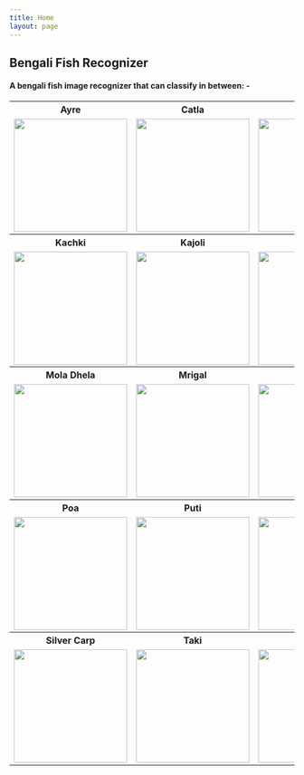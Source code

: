 ```yaml
---
title: Home
layout: page 
---
```

<h2>Bengali Fish Recognizer</h2>
<h4>A bengali fish image recognizer that can classify in between: -</h4> 

<div align="center">
    <table>
        <tr>
            <th>Ayre</th>
            <th>Catla</th>
            <th>Chital</th>
            <th>Ilish</th>
        </tr>
        <tr>
            <td><img src="https://github.com/Neloy-Barman/Bengali-Fish-Recognizer/assets/110896263/5b53977e-8a36-4318-adb8-30d307a3aaf6" height="200" width="200"></td>
            <td><img src="https://github.com/Neloy-Barman/Bengali-Fish-Recognizer/assets/110896263/7a9918cf-3520-43b6-b897-ef0b839bc9b0" height="200" width="200"></td>
            <td><img src="https://github.com/Neloy-Barman/Bengali-Fish-Recognizer/assets/110896263/a8ba2dcb-c0d3-4b05-8cfb-8d26874fe91a" height="200" width="200"></td>
            <td><img src="https://github.com/Neloy-Barman/Bengali-Fish-Recognizer/assets/110896263/3a86184d-e038-46e1-96b8-f4dd3d7fe03b" height="200" width="200"></td>
        <tr>
        <tr>
            <th>Kachki</th>
            <th>Kajoli</th>
            <th>Koi</th>
            <th>Magur</th>
        </tr>
        <tr>
            <td><img src="https://github.com/Neloy-Barman/Bengali-Fish-Recognizer/assets/110896263/bec208cc-ef5f-4701-a6bb-3c2b10ca9f0e" height="200" width="200"></td>
            <td><img src="https://github.com/Neloy-Barman/Bengali-Fish-Recognizer/assets/110896263/8ddd98a5-0707-41c9-8bf1-33557479bb27" height="200" width="200"></td>
            <td><img src="https://github.com/Neloy-Barman/Bengali-Fish-Recognizer/assets/110896263/4c97f6c5-1646-4dee-a482-5a987a49df67" height="200" width="200"></td>
            <td><img src="https://github.com/Neloy-Barman/Bengali-Fish-Recognizer/assets/110896263/aacb3a06-5d21-403d-8a9d-26e5af5e34cd" height="200" width="200"></td>
        <tr>
        <tr>
            <th>Mola Dhela</th>
            <th>Mrigal</th>
            <th>Pabda</th>
            <th>Pangash</th>
        </tr>
        <tr>
            <td><img src="https://github.com/Neloy-Barman/Bengali-Fish-Recognizer/assets/110896263/e52f453a-1507-4bb2-bb4e-3b24adb6bde5" height="200" width="200"></td>
            <td><img src="https://github.com/Neloy-Barman/Bengali-Fish-Recognizer/assets/110896263/d34bec60-d838-4bc3-a1f7-144fcd6490a2" height="200" width="200"></td>
            <td><img src="https://github.com/Neloy-Barman/Bengali-Fish-Recognizer/assets/110896263/cdf9daf4-7a44-4091-9e89-63081ab3e464" height="200" width="200"></td>
            <td><img src="https://github.com/Neloy-Barman/Bengali-Fish-Recognizer/assets/110896263/f03d97aa-d457-4231-80f5-7bec96098947" height="200" width="200"></td>
        <tr>
        <tr>
            <th>Poa</th>
            <th>Puti</th>
            <th>Rui</th>
            <th>Shing</th>
        </tr>
        <tr>
            <td><img src="https://github.com/Neloy-Barman/Bengali-Fish-Recognizer/assets/110896263/25cebc38-d4f1-4c2a-9388-e65841f110bf" height="200" width="200"></td>
            <td><img src="https://github.com/Neloy-Barman/Bengali-Fish-Recognizer/assets/110896263/5542b40c-52bc-4233-b6d2-2cb605dfb419" height="200" width="200"></td>
            <td><img src="https://github.com/Neloy-Barman/Bengali-Fish-Recognizer/assets/110896263/384f348e-d703-4466-8cc6-f3184967f498" height="200" width="200"></td>
            <td><img src="https://github.com/Neloy-Barman/Bengali-Fish-Recognizer/assets/110896263/e7aeda22-d95e-426c-82ea-9dcfce69125d" height="200" width="200"></td>
        <tr>
        <tr>
            <th>Silver Carp</th>
            <th>Taki</th>
            <th>Telapia</th>
            <th>Tengra</th>
        </tr>
        <tr>
            <td><img src="https://github.com/Neloy-Barman/Bengali-Fish-Recognizer/assets/110896263/fe43bc2c-e3db-48bd-b2a4-63dec4175279" height="200" width="200"></td>
            <td><img src="https://github.com/Neloy-Barman/Bengali-Fish-Recognizer/assets/110896263/71b41ca6-1b94-4130-bbac-04c1321aa0e7" height="200" width="200"></td>
            <td><img src="https://github.com/Neloy-Barman/Bengali-Fish-Recognizer/assets/110896263/c17eb7dd-da1a-428f-acda-4f9841677311" height="200" width="200"></td>
            <td><img src="https://github.com/Neloy-Barman/Bengali-Fish-Recognizer/assets/110896263/92cd2449-0638-47c9-80b2-13825b03ed81" height="200" width="200"></td>
        <tr>
    </table>
</div>

